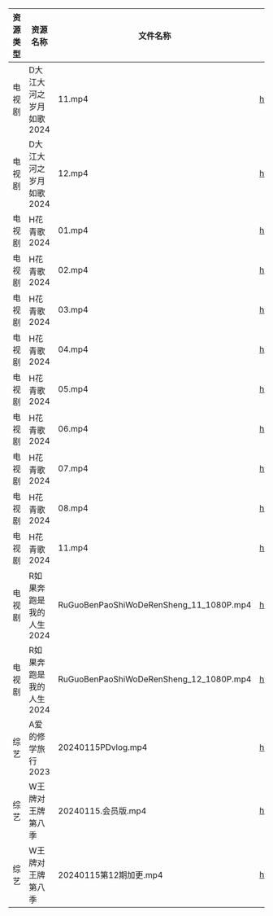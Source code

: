 | 资源类型 | 资源名称           | 文件名称                                    | 分享链接                                      | 更新时间                |
| ---- | -------------- | --------------------------------------- | ----------------------------------------- | ------------------- |
| 电视剧  | D大江大河之岁月如歌2024 | 11.mp4                                  | https://www.alipan.com/s/kk8XyVrxQx8      | 2024-01-16 09:20:03 |
| 电视剧  | D大江大河之岁月如歌2024 | 12.mp4                                  | https://www.alipan.com/s/kk8XyVrxQx8      | 2024-01-16 09:20:03 |
| 电视剧  | H花青歌2024       | 01.mp4                                  | https://www.alipan.com/s/fN4AxpAdDkx      | 2024-01-16 00:05:09 |
| 电视剧  | H花青歌2024       | 02.mp4                                  | https://www.alipan.com/s/fN4AxpAdDkx      | 2024-01-16 00:05:08 |
| 电视剧  | H花青歌2024       | 03.mp4                                  | https://www.alipan.com/s/fN4AxpAdDkx      | 2024-01-16 00:05:08 |
| 电视剧  | H花青歌2024       | 04.mp4                                  | https://www.alipan.com/s/fN4AxpAdDkx      | 2024-01-16 00:05:08 |
| 电视剧  | H花青歌2024       | 05.mp4                                  | https://www.alipan.com/s/fN4AxpAdDkx      | 2024-01-16 00:05:08 |
| 电视剧  | H花青歌2024       | 06.mp4                                  | https://www.alipan.com/s/fN4AxpAdDkx      | 2024-01-16 00:05:07 |
| 电视剧  | H花青歌2024       | 07.mp4                                  | https://www.alipan.com/s/fN4AxpAdDkx      | 2024-01-16 00:05:07 |
| 电视剧  | H花青歌2024       | 08.mp4                                  | https://www.alipan.com/s/fN4AxpAdDkx      | 2024-01-16 00:05:06 |
| 电视剧  | H花青歌2024       | 11.mp4                                  | https://www.alipan.com/s/fN4AxpAdDkx      | 2024-01-16 00:05:06 |
| 电视剧  | R如果奔跑是我的人生2024 | RuGuoBenPaoShiWoDeRenSheng_11_1080P.mp4 | https://www.alipan.com/s/p2ETRDrthPg      | 2024-01-16 00:05:19 |
| 电视剧  | R如果奔跑是我的人生2024 | RuGuoBenPaoShiWoDeRenSheng_12_1080P.mp4 | https://www.alipan.com/s/p2ETRDrthPg      | 2024-01-16 00:05:18 |
| 综艺   | A爱的修学旅行2023    | 20240115PDvlog.mp4                      | https://www.aliyundrive.com/s/EE9WNi94Ftz | 2024-01-16 00:05:34 |
| 综艺   | W王牌对王牌第八季      | 20240115.会员版.mp4                        | https://www.aliyundrive.com/s/msfoWynj5eP | 2024-01-16 00:06:15 |
| 综艺   | W王牌对王牌第八季      | 20240115第12期加更.mp4                      | https://www.aliyundrive.com/s/msfoWynj5eP | 2024-01-16 00:06:15 |
